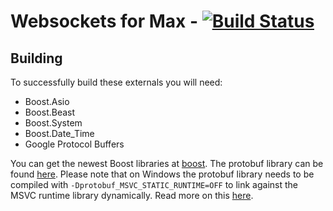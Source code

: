 # Websockets for Max - [![Build Status](https://travis-ci.com/jonasohland/max-websockets.svg?branch=master)](https://travis-ci.com/jonasohland/max-websockets)

## Building 
To successfully build  these externals you will need:
- Boost.Asio
- Boost.Beast
- Boost.System
- Boost.Date_Time
- Google Protocol Buffers

You can get the newest Boost libraries at [boost](http://www.boost.org). The protobuf library can be found [here](https://github.com/protocolbuffers/protobuf). Please note that on Windows the protobuf library needs to be compiled with `-Dprotobuf_MSVC_STATIC_RUNTIME=OFF` to link against the MSVC runtime library dynamically. Read more on this [here](https://stackoverflow.com/questions/35116437/errors-when-linking-to-protobuf-3-on-ms-visual-c). 
